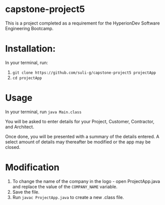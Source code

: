 # capstone-project5
This is a project completed as a requirement for the HyperionDev Software Engineering Bootcamp.

# Installation:
In your terminal, run:
  1. `git clone https://github.com/suli-g/capstone-project5 projectApp`
  2. `cd projectApp`

# Usage
In your terminal, run 
  `java Main.class`

You will be asked to enter details for your Project, Customer, Contractor, and Architect.

Once done, you will be presented with a summary of the details entered.
A select amount of details may thereafter be modified or the app may be closed.

# Modification
1. To change the name of the company in the logo - open ProjectApp.java and replace the value
of the `COMPANY_NAME` variable.
2. Save the file.
3. Run `javac ProjectApp.java` to create a new .class file.
